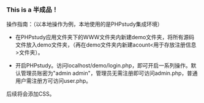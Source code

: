 ### This is a 半成品！

操作指南：（以本地操作为例，本地使用的是PHPstudy集成环境）

- 在PHPstudy应用文件夹下的WWW文件夹内新建demo文件夹，将所有源码文件放入demo文件夹，（再在demo文件夹内新建acount<用于存放注册信息>文件夹）。

- 开启PHPstudy。访问localhost/demo/login.php，即可开启一系列操作。默认管理员账密为"admin admin"，管理员无需注册即可访问admin.php，普通用户需注册方可访问user.php。

后续将会添加CSS。
